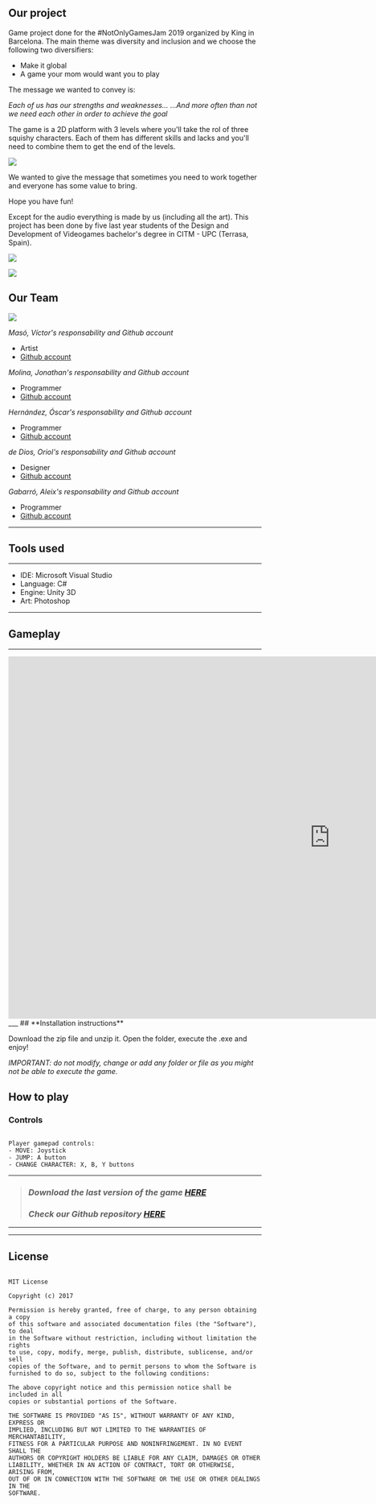 
## **Our project** 

Game project done for the #NotOnlyGamesJam 2019 organized by King in Barcelona. The main theme was diversity and inclusion and we choose the following two diversifiers: 

* Make it global 
* A game your mom would want you to play

The message we wanted to convey is:

_Each of us has our strengths and weaknesses…
...And more often than not we need each other in order to achieve the goal_

The game is a 2D platform with 3 levels where you'll take the rol of three squishy characters. Each of them has different skills and lacks and you'll need to combine them to get the end of the levels. 

![](characters.PNG)

We wanted to give the message that sometimes you need to work together and everyone has some value to bring.

Hope you have fun!

Except for the audio everything is made by us (including all the art). This project has been done by five last year students of the Design and Development of Videogames bachelor's degree in CITM - UPC (Terrasa, Spain).

![](01_game.jfif)

![](02_together.png)


## **Our Team**
![](team_img.jpeg)

_Masó, Víctor's responsability and Github account_

* Artist
* [Github account](https://github.com/nintervik)

_Molina, Jonathan's responsability and Github account_

* Programmer
* [Github account](https://github.com/Jony635)

_Hernández, Óscar's responsability and Github account_

* Programmer
* [Github account](https://github.com/OscarHernandezG)

_de Dios, Oriol's responsability and Github account_

* Designer
* [Github account](https://github.com/orioldedios)

_Gabarró, Aleix's responsability and Github account_

* Programmer
* [Github account](https://github.com/aleixgab)

___
## **Tools used**
___

* IDE: Microsoft Visual Studio 
* Language: C#
* Engine: Unity 3D
* Art: Photoshop

___
## **Gameplay**
___

<iframe width="1280" height="720" src="https://www.youtube.com/embed/k2qJ7djYOrQ" frameborder="0" allow="accelerometer; autoplay; encrypted-media; gyroscope; picture-in-picture" allowfullscreen></iframe>
___
## **Installation instructions**

Download the zip file and unzip it. Open the folder, execute the .exe and enjoy!

_IMPORTANT: do not modify, change or add any folder or file as you might not be able to execute the game._


## **How to play**


### Controls
~~~~~~~~~~~~~~~

Player gamepad controls:
- MOVE: Joystick
- JUMP: A button
- CHANGE CHARACTER: X, B, Y buttons

~~~~~~~~~~~~~~~

___

> ### *Download the last version of the game [HERE](https://github.com/Soft-Lunch/Together/releases/tag/1.0)*
> ### *Check our Github repository [HERE](https://github.com/Soft-Lunch/Together)*

***
***

## **License**

~~~~~~~~~~~~~~~

MIT License

Copyright (c) 2017 

Permission is hereby granted, free of charge, to any person obtaining a copy
of this software and associated documentation files (the "Software"), to deal
in the Software without restriction, including without limitation the rights
to use, copy, modify, merge, publish, distribute, sublicense, and/or sell
copies of the Software, and to permit persons to whom the Software is
furnished to do so, subject to the following conditions:

The above copyright notice and this permission notice shall be included in all
copies or substantial portions of the Software.

THE SOFTWARE IS PROVIDED "AS IS", WITHOUT WARRANTY OF ANY KIND, EXPRESS OR
IMPLIED, INCLUDING BUT NOT LIMITED TO THE WARRANTIES OF MERCHANTABILITY,
FITNESS FOR A PARTICULAR PURPOSE AND NONINFRINGEMENT. IN NO EVENT SHALL THE
AUTHORS OR COPYRIGHT HOLDERS BE LIABLE FOR ANY CLAIM, DAMAGES OR OTHER
LIABILITY, WHETHER IN AN ACTION OF CONTRACT, TORT OR OTHERWISE, ARISING FROM,
OUT OF OR IN CONNECTION WITH THE SOFTWARE OR THE USE OR OTHER DEALINGS IN THE
SOFTWARE.

~~~~~~~~~~~~~~~
